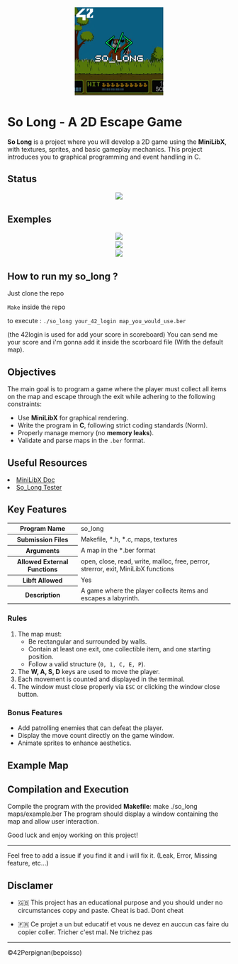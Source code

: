 <div align="center">
  <img height="200" src="https://raw.githubusercontent.com/Benjamin-poisson/My_image_bank/refs/heads/main/so_long.png" />
</div>

# So Long - A 2D Escape Game

**So Long** is a project where you will develop a 2D game using the **MiniLibX**, with textures, sprites, and basic gameplay mechanics. This project introduces you to graphical programming and event handling in C.

## Status
<div align="center">
  <img height="200" src="https://raw.githubusercontent.com/Benjamin-poisson/My_image_bank/refs/heads/main/so_long_success.png" />
</div>

## Exemples
<div align="center">
  <img src="https://raw.githubusercontent.com/Benjamin-poisson/My_image_bank/refs/heads/main/solong_exp.png" />
</div>
<div align="center">
  <img src="https://raw.githubusercontent.com/Benjamin-poisson/My_image_bank/refs/heads/main/solong_exp2.png" />
</div>
<div align="center">
  <img src="https://raw.githubusercontent.com/Benjamin-poisson/My_image_bank/refs/heads/main/solong_exp3.png" />
</div>

## How to run my so_long ?
Just clone the repo

```Make``` inside the repo

to execute : ```./so_long your_42_login map_you_would_use.ber```

(the 42login is used for add your score in scoreboard)
You can send me your score and i'm gonna add it inside the scorboard file (With the default map).


## Objectives

The main goal is to program a game where the player must collect all items on the map and escape through the exit while adhering to the following constraints:

- Use **MiniLibX** for graphical rendering.
- Write the program in **C**, following strict coding standards (Norm).
- Properly manage memory (no **memory leaks**).
- Validate and parse maps in the `.ber` format.

## Useful Resources

<li><a href="https://harm-smits.github.io/42docs/libs/minilibx">MiniLibX Doc</a></li>
<li><a href="https://suspectedoceano.notion.site/So_long-bccdb29d879049a0981404886e097230">So_Long Tester</a></li>

## Key Features

<table>
  <tr>
    <th>Program Name</th>
    <td>so_long</td>
  </tr>
  <tr>
    <th>Submission Files</th>
    <td>Makefile, *.h, *.c, maps, textures</td>
  </tr>
  <tr>
    <th>Arguments</th>
    <td>A map in the *.ber format</td>
  </tr>
  <tr>
    <th>Allowed External Functions</th>
    <td>open, close, read, write, malloc, free, perror, strerror, exit, MiniLibX functions</td>
  </tr>
  <tr>
    <th>Libft Allowed</th>
    <td>Yes</td>
  </tr>
  <tr>
    <th>Description</th>
    <td>A game where the player collects items and escapes a labyrinth.</td>
  </tr>
</table>

### Rules

1. The map must:
   - Be rectangular and surrounded by walls.
   - Contain at least one exit, one collectible item, and one starting position.
   - Follow a valid structure (`0, 1, C, E, P`).
2. The **W, A, S, D** keys are used to move the player.
3. Each movement is counted and displayed in the terminal.
4. The window must close properly via `ESC` or clicking the window close button.

### Bonus Features

- Add patrolling enemies that can defeat the player.
- Display the move count directly on the game window.
- Animate sprites to enhance aesthetics.

## Example Map


## Compilation and Execution

Compile the program with the provided **Makefile**:
make
./so_long maps/example.ber
The program should display a window containing the map and allow user interaction.

Good luck and enjoy working on this project!

---
Feel free to add a issue if you find it and i will fix it.
(Leak, Error, Missing feature, etc...)

## Disclamer
- 🇬🇧 This project has an educational purpose and you should under no circumstances copy and paste. Cheat is bad. Dont cheat

- 🇫🇷 Ce projet a un but educatif et vous ne devez en auccun cas faire du copier coller. Tricher c'est mal. Ne trichez pas

----
©42Perpignan(bepoisso)
